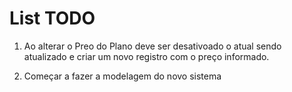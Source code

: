 # List TODO

1. Ao alterar o Preo do Plano deve ser desativoado o atual sendo atualizado e criar um novo registro com o preço informado.

2. Começar a fazer a modelagem do novo sistema
